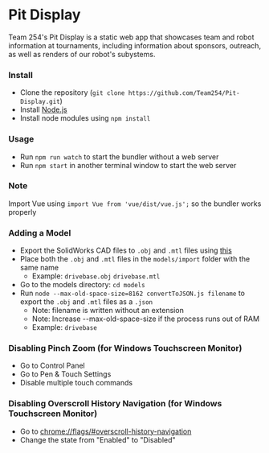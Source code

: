 # Pit Display
Team 254's Pit Display is a static web app that showcases team and robot information at tournaments, including information about sponsors, outreach, as well as renders of our robot's subystems.

### Install
- Clone the repository (`git clone https://github.com/Team254/Pit-Display.git`)
- Install [Node.js](https://nodejs.org/en/download/)
- Install node modules using `npm install`

### Usage
- Run `npm run watch` to start the bundler without a web server
- Run `npm start` in another terminal window to start the web server

### Note
Import Vue using `import Vue from 'vue/dist/vue.js';` so the bundler works properly

### Adding a Model
- Export the SolidWorks CAD files to `.obj` and `.mtl` files using [this](https://forum.solidworks.com/message/284991)
- Place both the `.obj` and `.mtl` files in the `models/import` folder with the same name
  - Example: `drivebase.obj` `drivebase.mtl`
- Go to the models directory: `cd models`
- Run `node --max-old-space-size=8162 convertToJSON.js filename` to export the `.obj` and `.mtl` files as a `.json`
  - Note: filename is written without an extension
  - Note: Increase --max-old-space-size if the process runs out of RAM
  - Example: `drivebase`

### Disabling Pinch Zoom (for Windows Touchscreen Monitor)
- Go to Control Panel
- Go to Pen & Touch Settings
- Disable multiple touch commands

### Disabling Overscroll History Navigation (for Windows Touchscreen Monitor)
- Go to [chrome://flags/#overscroll-history-navigation](chrome://flags/#overscroll-history-navigation)
- Change the state from "Enabled" to "Disabled"